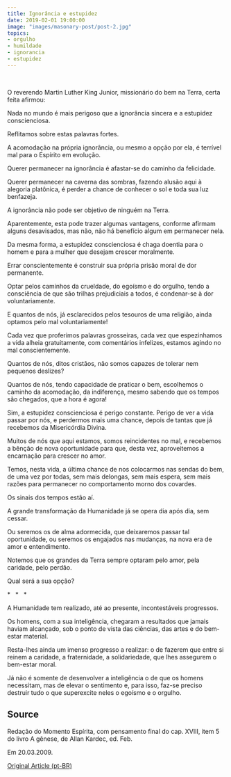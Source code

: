 ```yaml
---
title: Ignorância e estupidez
date: 2019-02-01 19:00:00
image: "images/masonary-post/post-2.jpg"
topics: 
- orgulho
- humildade
- ignorancia
- estupidez
---
```

 

O reverendo Martin Luther King Junior, missionário do bem na Terra, certa feita
afirmou:

Nada no mundo é mais perigoso que a ignorância sincera e a estupidez
conscienciosa.

Reflitamos sobre estas palavras fortes.

A acomodação na própria ignorância, ou mesmo a opção por ela, é terrível mal
para o Espírito em evolução.

Querer permanecer na ignorância é afastar-se do caminho da felicidade.

Querer permanecer na caverna das sombras, fazendo alusão aqui à alegoria
platônica, é perder a chance de conhecer o sol e toda sua luz benfazeja.

A ignorância não pode ser objetivo de ninguém na Terra.

Aparentemente, esta pode trazer algumas vantagens, conforme afirmam alguns
desavisados, mas não, não há benefício algum em permanecer nela.

Da mesma forma, a estupidez conscienciosa é chaga doentia para o homem e para a
mulher que desejam crescer moralmente.

Errar conscientemente é construir sua própria prisão moral de dor permanente.

Optar pelos caminhos da crueldade, do egoísmo e do orgulho, tendo a consciência
de que são trilhas prejudiciais a todos, é condenar-se à dor voluntariamente.

E quantos de nós, já esclarecidos pelos tesouros de uma religião, ainda optamos
pelo mal voluntariamente!

Cada vez que proferimos palavras grosseiras, cada vez que espezinhamos a vida
alheia gratuitamente, com comentários infelizes, estamos agindo no mal
conscientemente.

Quantos de nós, ditos cristãos, não somos capazes de tolerar nem pequenos
deslizes?

Quantos de nós, tendo capacidade de praticar o bem, escolhemos o caminho da
acomodação, da indiferença, mesmo sabendo que os tempos são chegados, que a
hora é agora!

Sim, a estupidez conscienciosa é perigo constante. Perigo de ver a vida passar
por nós, e perdermos mais uma chance, depois de tantas que já recebemos da
Misericórdia Divina.

Muitos de nós que aqui estamos, somos reincidentes no mal, e recebemos a bênção
de nova oportunidade para que, desta vez, aproveitemos a encarnação para
crescer no amor.

Temos, nesta vida, a última chance de nos colocarmos nas sendas do bem, de uma
vez por todas, sem mais delongas, sem mais espera, sem mais razões para
permanecer no comportamento morno dos covardes.

Os sinais dos tempos estão aí.

A grande transformação da Humanidade já se opera dia após dia, sem cessar.

Ou seremos os de alma adormecida, que deixaremos passar tal oportunidade, ou
seremos os engajados nas mudanças, na nova era de amor e entendimento.

Notemos que os grandes da Terra sempre optaram pelo amor, pela caridade, pelo
perdão.

Qual será a sua opção?

*   *   *

A Humanidade tem realizado, até ao presente, incontestáveis progressos.

Os homens, com a sua inteligência, chegaram a resultados que jamais haviam
alcançado, sob o ponto de vista das ciências, das artes e do bem-estar
material.

Resta-lhes ainda um imenso progresso a realizar: o de fazerem que entre si
reinem a caridade, a fraternidade, a solidariedade, que lhes assegurem o
bem-estar moral.

Já não é somente de desenvolver a inteligência o de que os homens necessitam,
mas de elevar o sentimento e, para isso, faz-se preciso destruir tudo o que
superexcite neles o egoísmo e o orgulho.

## Source
Redação do Momento Espírita, com pensamento final do cap. XVIII,
item 5 do livro A gênese, de Allan Kardec, ed. Feb.

Em 20.03.2009.


[Original Article (pt-BR)](http://momento.com.br/pt/ler_texto.php?id=2151)
